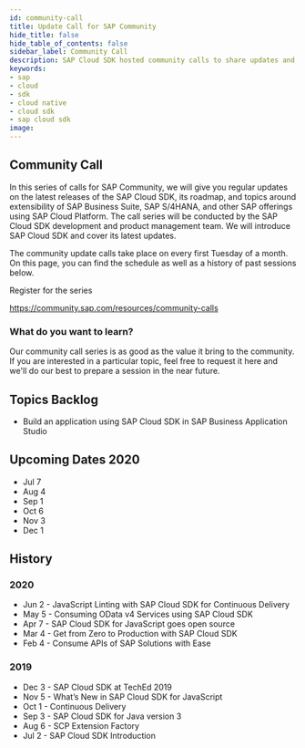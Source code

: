 ```yaml
---
id: community-call
title: Update Call for SAP Community
hide_title: false
hide_table_of_contents: false
sidebar_label: Community Call
description: SAP Cloud SDK hosted community calls to share updates and demonstrate best practices for developers.
keywords:
- sap
- cloud
- sdk
- cloud native
- cloud sdk
- sap cloud sdk
image:
---
```


## Community Call

In this series of calls for SAP Community, we will give you regular updates on the latest releases of the SAP Cloud SDK, its roadmap, and topics around extensibility of SAP Business Suite, SAP S/4HANA, and other SAP offerings using SAP Cloud Platform. The call series will be conducted by the SAP Cloud SDK development and product management team. We will introduce SAP Cloud SDK and cover its latest updates.

The community update calls take place on every first Tuesday of a month. On this page, you can find the schedule as well as a history of past sessions below.

Register for the series

https://community.sap.com/resources/community-calls

### What do you want to learn?

Our community call series is as good as the value it bring to the community. If you are interested in a particular topic, feel free to request it here and we'll do our best to prepare a session in the near future.

## Topics Backlog

* Build an application using SAP Cloud SDK in SAP Business Application Studio

## Upcoming Dates 2020

* Jul 7
* Aug 4
* Sep 1
* Oct 6
* Nov 3
* Dec 1

## History

### 2020

* Jun 2 - JavaScript Linting with SAP Cloud SDK for Continuous Delivery
* May 5 - Consuming OData v4 Services using SAP Cloud SDK
* Apr 7 - SAP Cloud SDK for JavaScript goes open source
* Mar 4 - Get from Zero to Production with SAP Cloud SDK
* Feb 4 - Consume APIs of SAP Solutions with Ease

### 2019

* Dec 3 - SAP Cloud SDK at TechEd 2019
* Nov 5 - What’s New in SAP Cloud SDK for JavaScript
* Oct 1 - Continuous Delivery
* Sep 3 - SAP Cloud SDK for Java version 3
* Aug 6 - SCP Extension Factory
* Jul 2 - SAP Cloud SDK Introduction
